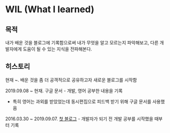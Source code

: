 # WIL (What I learned)

## 목적

내가 배운 것을 블로그에 기록함으로써 내가 무엇을 알고 모르는지 파악해보고, 다른 개발자에게 도움이 될 수 있는 지식을 전파해본다.

## 히스토리

현재 ~. 배운 것을 좀 더 공객적으로 공유하고자 새로운 블로그를 시작함

2019.09.08 ~ 현재. 구글 문서 - 개발, 영어 공부한 내용을 기록

* 특히 영어는 과외를 받았었는데 동시편집으로 피드백 받기 위해 구글 문서를 사용했음

2016.03.30 ~ 2019.09.07. [첫 블로그](https://yahma.tistory.com/) - 개발자가 되기 전 개발 공부를 시작했을 때부터 기록

